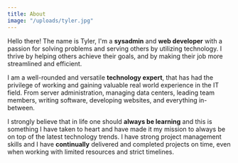 ```yaml
---
title: About
image: "/uploads/tyler.jpg"
---
```

Hello there! The name is Tyler, I'm a **sysadmin** and **web developer** with a passion for solving problems and serving others by utilizing technology. I thrive by helping others achieve their goals, and by making their job more streamlined and efficient. 

I am a well-rounded and versatile **technology expert**, that has had the privilege of working and gaining valuable real world experience in the IT field. From server administration, managing data centers, leading team members, writing software, developing websites, and everything in-between. 

I strongly believe that in life one should **always be learning** and this is something I have taken to heart and have made it my mission to always be on top of the latest technology trends. I have strong project management skills and I have **continually** delivered and completed projects on time, even when working with limited resources and strict timelines. 